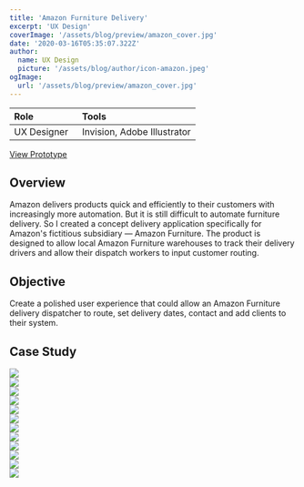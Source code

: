 ```yaml
---
title: 'Amazon Furniture Delivery'
excerpt: 'UX Design'
coverImage: '/assets/blog/preview/amazon_cover.jpg'
date: '2020-03-16T05:35:07.322Z'
author:
  name: UX Design
  picture: '/assets/blog/author/icon-amazon.jpeg'
ogImage:
  url: '/assets/blog/preview/amazon_cover.jpg'
---
```

| Role   |  Tools    | 
| :----- | :------- |
| UX Designer  &nbsp;| Invision, Adobe Illustrator |
           
[View Prototype](https://projects.invisionapp.com/prototype/cke39o5ex00fvm20170a2ouri/play) 

## Overview 

Amazon delivers products quick and efficiently to their customers with increasingly more automation. But it is still difficult to automate furniture delivery. So I created a concept delivery application specifically for Amazon's fictitious subsidiary — Amazon Furniture. The product is designed to allow local Amazon Furniture warehouses to track their delivery drivers and allow their dispatch workers to input customer routing.

## Objective 

Create a polished user experience that could allow an Amazon Furniture delivery dispatcher to route, set delivery dates, contact and add clients to their system.

## Case Study
 
<img src="/assets/blog/project-content/amazon_casestudy-01.webp" onerror="this.onerror=null; this.src='/assets/blog/project-content/amazon_casestudy-01.jpg'">
<br>
<img src="/assets/blog/project-content/amazon_casestudy-02.webp" onerror="this.onerror=null; this.src='/assets/blog/project-content/amazon_casestudy-02.jpg'">
<br>
<img src="/assets/blog/project-content/amazon_casestudy-03.webp" onerror="this.onerror=null; this.src='/assets/blog/project-content/amazon_casestudy-03.jpg'">
<br>
<img src="/assets/blog/project-content/amazon_casestudy-04.webp" onerror="this.onerror=null; this.src='/assets/blog/project-content/amazon_casestudy-04.jpg'">
<br>
<img src="/assets/blog/project-content/amazon_casestudy-05.webp" onerror="this.onerror=null; this.src='/assets/blog/project-content/amazon_casestudy-05.jpg'">
<br>
<img src="/assets/blog/project-content/amazon_casestudy-06.webp" onerror="this.onerror=null; this.src='/assets/blog/project-content/amazon_casestudy-06.jpg'">
<br>
<img src="/assets/blog/project-content/amazon_casestudy-07.webp" onerror="this.onerror=null; this.src='/assets/blog/project-content/amazon_casestudy-07.jpg'">
<br>
<img src="/assets/blog/project-content/amazon_casestudy-08.webp" onerror="this.onerror=null; this.src='/assets/blog/project-content/amazon_casestudy-08.jpg'">
<br>
<img src="/assets/blog/project-content/amazon_casestudy-09.webp" onerror="this.onerror=null; this.src='/assets/blog/project-content/amazon_casestudy-09.jpg'">
<br> 
<img src="/assets/blog/project-content/amazon_casestudy-10.webp" onerror="this.onerror=null; this.src='/assets/blog/project-content/amazon_casestudy-10.jpg'">
<br>
<img src="/assets/blog/project-content/amazon_casestudy-11.webp" onerror="this.onerror=null; this.src='/assets/blog/project-content/amazon_casestudy-11.jpg'">
<br>
<img src="/assets/blog/project-content/amazon_casestudy-12.webp" onerror="this.onerror=null; this.src='/assets/blog/project-content/amazon_casestudy-12.jpg'">

